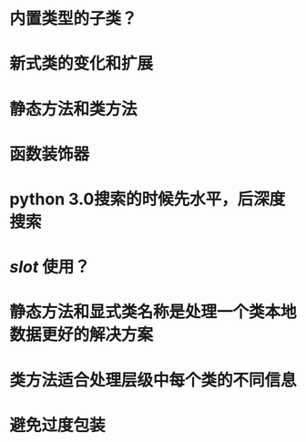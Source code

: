 # 内置类型的子类？
# 新式类的变化和扩展
# 静态方法和类方法
# 函数装饰器
# python 3.0搜索的时候先水平，后深度搜索
# _slot_ 使用？

# 静态方法和显式类名称是处理一个类本地数据更好的解决方案
# 类方法适合处理层级中每个类的不同信息

# 避免过度包装